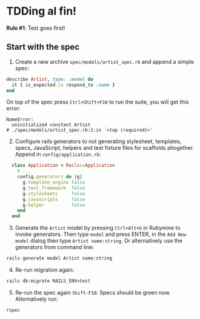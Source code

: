 # TDDing al fin!

**Rule #1**: Test goes first!

## Start with the spec

1. Create a new archive `spec/models/artist_spec.rb` and append a simple spec:

```ruby
describe Artist, type: :model do
  it { is_expected.to respond_to :name }
end
```

On top of the spec press `Ctrl+Shift+F10` to run the suite, you will get this error:
```
NameError:
  uninitialized constant Artist
# ./spec/models/artist_spec.rb:1:in `<top (required)>'
```

2. Configure rails generators to not generating stylesheet, templates, specs, JavaScript, helpers and test fixture files for scaffolds altogether. Append in `config/application.rb`:
```ruby
  class Application < Rails::Application
 	# ...
    config.generators do |g|
      g.template_engine false
      g.test_framework  false
      g.stylesheets     false
      g.javascripts     false
      g.helper          false
    end
  end
```

3. Generate the `Artist` model by pressing `Ctrl+Alt+G` in Rubymine to invoke generators. Then type `model` and press ENTER, in the `Add New model` dialog then type `Artist name:string`. Or alternatively use the generators from command line:

```bash
rails generate model Artist name:string
```

4. Re-run migration again:
```bash
rails db:migrate RAILS_ENV=test
```

5. Re-run the spec again `Shift-F10`. Specs should be green now. Alternatively run:
 ```bash
 rspec
 ```
